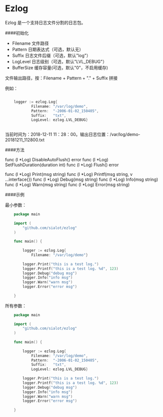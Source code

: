 
# Ezlog 

Ezlog 是一个支持日志文件分割的日志包。


####初始化

- Filename      文件路径
- Pattern       日期表达式（可选，默认无）
- Suffix        日志文件后缀（可选，默认"log"）
- LogLevel      日志级别（可选，默认"LVL_DEBUG"）
- BufferSize    缓存容量(可选，默认"0"，不启用缓存)

文件输出路径，按：Filename + Pattern + "." + Suffix 拼接

例如：

```go

	logger := ezlog.Log{
			Filename: "/var/log/demo",
			Pattern:  "-2006-01-02_150405",
			Suffix:   "txt",
			LogLevel: ezlog.LVL_DEBUG}
	
```
当前时间为：2018-12-11 11：28：00。输出日志位置：/var/log/demo-20181211_112800.txt

####方法

func (l *Log) DisableAutoFlush() error 
func (l *Log) SetFlushDuration(duration int) 
func (l *Log) Flush() error 

func (l *Log) Print(msg string) 
func (l *Log) Printf(msg string, v ...interface{}) 
func (l *Log) Debug(msg string) 
func (l *Log) Info(msg string) 
func (l *Log) Warn(msg string) 
func (l *Log) Error(msg string) 

####示例

最小参数：

```go
	package main
	
	import (
		"github.com/sialot/ezlog"
	)
	
	func main() {
	
		logger := ezlog.Log{
			Filename: "/var/log/demo"}
	
		logger.Print("this is a test log.")
		logger.Printf("this is a test log. %d", 123)
		logger.Debug("debug msg")
		logger.Info("info msg")
		logger.Warn("warn msg")
		logger.Error("error msg")
	
	}
```


所有参数：

```go
	package main
	
	import (
		"github.com/sialot/ezlog"
	)
	
	func main() {
	
		logger := ezlog.Log{
			Filename: "/var/log/demo",
			Pattern:  "-2006-01-02_150405",
			Suffix:   "txt",
			LogLevel: ezlog.LVL_DEBUG}
	
		logger.Print("this is a test log.")
		logger.Printf("this is a test log. %d", 123)
		logger.Debug("debug msg")
		logger.Info("info msg")
		logger.Warn("warn msg")
		logger.Error("error msg")
	
	}
```

